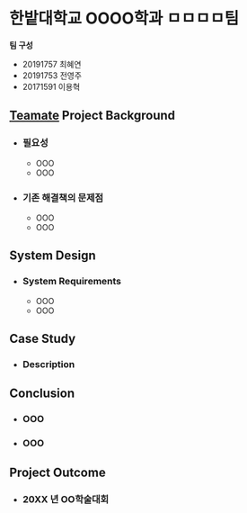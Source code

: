 # 한밭대학교 OOOO학과 ㅁㅁㅁㅁ팀

**팀 구성**
- 20191757 최혜연 
- 20191753 전영주
- 20171591 이용혁

## <u>Teamate</u> Project Background
- ### 필요성
  - OOO
  - OOO
- ### 기존 해결책의 문제점
  - OOO
  - OOO
  
## System Design
  - ### System Requirements
    - OOO
    - OOO
    
## Case Study
  - ### Description
  
  
## Conclusion
  - ### OOO
  - ### OOO
  
## Project Outcome
- ### 20XX 년 OO학술대회 
